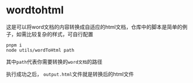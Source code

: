 # wordtohtml
这是可以将word文档的内容转换成自适应的html文档，仓库中的脚本是简单的例子，如需比较复杂的样式，可自行配置

```
pnpm i
node utils/wordToHtml path
```
其中`path`代表你需要转换的`word文档`的路径

执行成功之后， `output.html`文件就是转换后的html文件